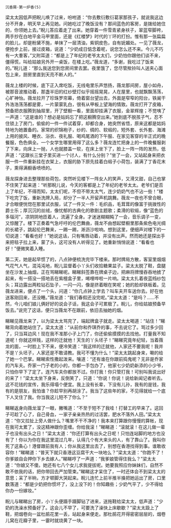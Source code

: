     沉香屑·第一炉香(5) 

   梁太太因低声把睨儿唤了过来，吩咐道：“你去敷衍敷衍葛家那孩子，就说我这边分不开身，明天早上再见她。问她吃过了晚饭没有？那间蓝色的客房，是拨给她住的，你领她上去。”睨儿答应着走了出来。她穿着一件雪青紧身袄子，翠蓝窄脚袴，两手抄在白地平金马甲里面，还是《红楼梦》时代的丫环的打扮。惟有那一张扁扁的脸儿，却是粉黛不施，单抹了一层清油，紫铜皮色，自有妩媚处。一见了薇龙，便抢步上前，接过皮箱，说道：“少奶成日惦念着呢，说您怎么还不来。今儿不巧有一大羣客，”又附耳道：“都是上了年纪的老爷太太们，少奶怕你跟他们谈不来，僵得慌，叫给姑娘另外开一桌饭，在楼上吃。”薇龙道，“多谢，我吃过了饭来的。”睨儿道：“那么我送您到您房间里去罢。夜里饿了，您尽管揿铃叫人送夹心面包上来，厨房里直到天亮不断人的。”

   薇龙上楼的时候，底下正入席吃饭，无线电里乐声悠扬，薇龙那间房，屋小如舟，被那音波推动着，那盏半旧的红纱壁灯似乎摇摇晃晃，人在屋里，也就飘飘荡荡，心旷神怡。薇龙拉开了珍珠罗帘幕，倚着窗台望出去，外面是窄窄的阳台，铁阑干外浩浩荡荡都是雾，一片蒙蒙乳白，很有从甲板上望海的情致。薇龙打开了皮箱，预备把衣服腾到抽屉里，开了壁橱一看，里面却挂满了衣服，金翠辉煌；不觉咦了一声道：“这是谁的？想必是姑妈忘了把这橱腾空出来。”她到底不脱孩子气，忍不住锁上了房门，偷偷的一件一件试着穿，却都合身，她突然省悟，原来这都是姑妈特地为她置备的。家常的织锦袍子，纱的、绸的、软缎的，短外套、长外套、海滩上用的披风、睡衣、浴衣、夜礼服、喝鸡尾酒的下午服、在家见客穿的半正式的晚餐服，色色俱全。一个女学生哪里用得了这么多？薇龙连忙把身上的一件晚餐服剥了下来，向床上一抛，人也就膝盖一软，在床上坐下了，脸上一阵一阵的发热，低声道：“这跟长三堂子里买进一个讨人，有什么分别？”坐了一会，又站起身来把衣服一件一件重新挂在衣架上，衣服的胁下原先挂着白缎子小荷包，装满了丁香花末子，熏得满橱香喷喷的。

   薇龙探身进去整理那些荷包，突然听见楼下一阵女人的笑声，又滑又甜，自己也掌不住笑了起来道：“听那睨儿说，今天的客都是上了年纪的老爷太太。老爷们是否上了年纪，不得而知，太太们呢，不但不带太太气，连少奶奶气也不沾一些！”楼下吃完了饭，重新洗牌入局，却分了一半人开留声机跳舞。薇龙一夜也不曾合眼，才合眼便恍惚在那里试衣服，试了一件又一件：毛织品，毛茸茸的像富于挑拨性的爵士乐；厚沉沉的丝绒，像忧郁的古典化的歌剧主题歌；柔滑的软缎，像“蓝色的多瑙河”，凉阴阴地匝着人，流遍了全身。才迷迷糊糊盹了一会，音乐调子一变，又惊醒了。楼下正奏着气急吁吁的伦巴舞曲，薇龙不由想起壁橱里那条紫色电光绸的长裙子，跳起伦巴舞来，一踢一踢，淅沥沙啦响。想到这里，便细声对楼下的一切说道：“看看也好！”她说这话，只有嘴唇动着，并没有出声。然而她还是探出手来把毯子拉上来，蒙了头，这可没有人听得见了。她重新悄悄说道：“看看也好！”便微笑着入睡。

   第二天，她是起早惯了的，八点钟便梳洗完毕下楼来。那时牌局方散，客室里烟烟气花气人气，混沌沌地，睨儿监督着小丫头们收拾糖果盆子。梁太太脱了鞋，盘腿坐在沙发上抽烟，正在骂睇睇呢。睇睇斜签靠在牌桌子边，把麻将牌慢吞吞地掳了起来，有一搭没一搭地丢在紫檀盒子里，唏哩哗啦一片响。梁太太扎着夜蓝绉纱包头；耳边露出两粒钻石坠子，一闪一闪，像是挤着眼在笑呢；她的脸却铁板着。见薇龙进来，便点了一个头，问道：“你几点钟上学去？叫车夫开车送你去。好在他送客刚回来，还没睡。”薇龙道：“我们春假还没完呢。”梁太太道：“是吗？……不然，今儿咱们娘儿俩好好的说会子话，我这会子可累极了。睨儿，你给姑娘预备早饭去。”说完了这话，便只当薇龙不在跟前，依旧去抽她的烟。

   睇睇见薇龙来了，以为梁太太骂完了，端起牌盒子就走。梁太太喝道：“站住！”睇睇背向着她站住了。梁太太道：“从前你和乔琪乔的事，不去说它了。骂过多少回了，只当耳边风！现在我不准那小子上门了，你还偷偷摸摸的去找他。打量我不知道呢！你就这样贱，这样的迁就他！天生的丫头坯子！”睇睇究竟年纪轻，当着薇龙的面，一时脸上下不来，便冷笑道：“我这样的迁就他，人家还不要我呢！我并不是丫头坯子，人家还是不敢请教。我可不懂为什么！”梁太太跳起身来，唰的给了她一个巴掌。睇睇索性撒起泼来。嚷道：“还有谁在你跟前捣鬼呢？无非是乔家的汽车夫。乔家一门子老的小的，你都一手包办了，他家七少奶奶新添的小少爷，只怕你早下了定了。连汽车夫你都放不过。你打我！你只管打我！可别叫我说出好的来了！”梁太太坐下身来，反倒笑了，只道：“你说！你说！说给新闻记者听去。这不花钱的宣传，我乐得塌个便宜。我上没有长辈，下没有儿孙，我有的是钱，我有的是朋友，我怕谁？你趁早别再胡涂了。我当了这些年的家，不见得就给一个底下人叉住了我。你当我这儿短不了你么？”

   睇睇返身向薇龙溜了一眼，撇嘴道：“不至于短不了我哇！打替工的早来了。这回子可趁了心了，自己骨血，一家子亲亲热热的过活罢，肥水不落外人田。”梁太太道：“你又拉扯上旁人做什么？嘴里不干不净的！我本来打算跟你慢慢的算帐，现在我可太累了，没这精神跟你歪缠。你给我滚！”睇睇道：“滚就滚！在这儿做一辈子也没有出头之日！”梁太太道：“你还打算有出头之日呢！只怕连站脚的地方也没有了！你以为你在我这里混过几年，认得几个有大来头的人，有了靠山了。我叫你死了这条心！港督跟前我有人；你从我这里出去了，别想在香港找得到事。谁敢收容你！”睇睇道：“普天下就只香港这豆腐干大一块地么？”梁太太道：“你跑不了！你爹娘自会押你下乡去嫁人。”睇睇哼了一声道：“我爹娘管得住我么？”梁太太道：“你娘又不傻。她还有七八个女儿求我提拔呢。她要我照应你妹妹们，自然不敢不依我的话，把你带回去严加管束。”睇睇这才呆住了，一时还体会不到梁太太的意思；呆了半晌，方才顿脚大哭起来。睨儿连忙上前半推半搡把她运出了房，口里数落道：“都是少奶把你惯坏了，没上没下的！你知趣些；少奶气平了，少不得给你办一份嫁妆。”

   睨儿与睇睇出了房，小丫头便蹑手蹑脚钻了进来，送拖鞋给梁太太，低声道：“少奶的洗澡水预备好了。这会儿不早了，可要洗了澡快上床歇歇？”梁太太趿上了鞋，把烟卷向一盆杜鹃花里一丢，站起身来便走。那杜鹃花开得密密层层的，烟卷儿窝在花瓣子里，一霎时就烧黄了一块。

